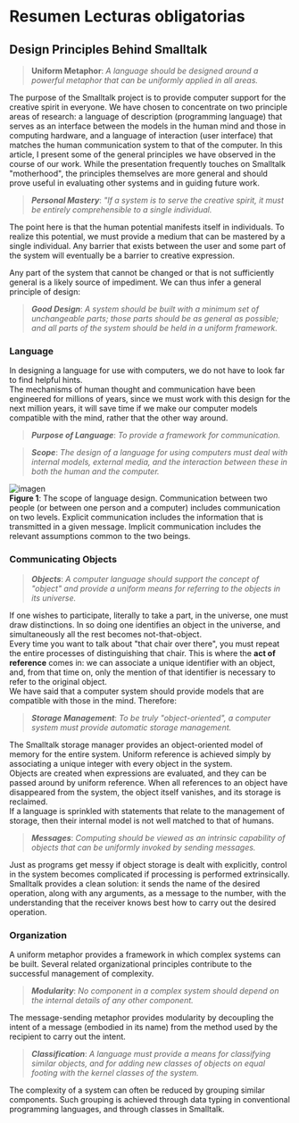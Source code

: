 # Resumen Lecturas obligatorias

## Design Principles Behind Smalltalk

> **Uniform Metaphor**: *A language should be designed around a powerful metaphor that can be uniformly applied in all areas.*

The purpose of the Smalltalk project is to provide computer support for the creative spirit in everyone. We have chosen to concentrate on two principle areas of research: a language of description (programming language) that serves as an interface between the models in the human mind and those in computing hardware, and a language of interaction (user interface) that matches the human communication system to that of the computer. 
In this article, I present some of the general principles we have observed in the course of our work. While the presentation frequently touches on Smalltalk "motherhood", the principles themselves are more general and should prove useful in evaluating other systems and in guiding future work.

>***Personal Mastery***: *"If a system is to serve the creative spirit, it must be entirely comprehensible to a single individual.*  

The point here is that the human potential manifests itself in individuals. To realize this potential, we must provide a medium that can be mastered by a single individual. Any barrier that exists between the user and some part of the system will eventually be a barrier to creative expression.

Any part of the system that cannot be changed or that is not sufficiently general is a likely source of impediment. We can thus infer a general principle of design:

>***Good Design***: *A system should be built with a minimum set of unchangeable parts; those parts should be as general as possible; and all parts of the system should be held in a uniform framework.*

### Language
In designing a language for use with computers, we do not have to look far to find helpful hints.  
The mechanisms of human thought and communication have been engineered for millions of years,  since we must work with this design for the next million years, it will save time if we make our computer models compatible with the mind, rather that the other way around.

>***Purpose of Language***: *To provide a framework for communication.*

>***Scope***: *The design of a language for using computers must deal with internal models, external media, and the interaction between these in both the human and the computer.*

![imagen](https://www.cs.virginia.edu/~evans/cs655/readings/smalltalk_files/dpbs_figure1.gif)  
**Figure 1**: The scope of language design. Communication between two people (or between one person and a computer) includes communication on two levels. Explicit communication includes the information that is transmitted in a given message. Implicit communication includes the relevant assumptions common to the two beings.

### Communicating Objects

>***Objects***: *A computer language should support the concept of "object" and provide a uniform means for referring to the objects in its universe.*

If one wishes to participate, literally to take a part, in the universe, one must draw distinctions. In so doing one identifies an object in the universe, and simultaneously all the rest becomes not-that-object.   
Every time you want to talk about "that chair over there", you must repeat the entire processes of distinguishing that chair. This is where the **act of reference** comes in: we can associate a unique identifier with an object, and, from that time on, only the mention of that identifier is necessary to refer to the original object.  
We have said that a computer system should provide models that are compatible with those in the mind. Therefore:

> ***Storage Management***: *To be truly "object-oriented", a computer system must provide automatic storage management.*

The Smalltalk storage manager provides an object-oriented model of memory for the entire system. Uniform reference is achieved simply by associating a unique integer with every object in the system.  
Objects are created when expressions are evaluated, and they can be passed around by uniform reference. When all references to an object have disappeared from the system, the object itself vanishes, and its storage is reclaimed.  
If a language is sprinkled with statements that relate to the management of storage, then their internal model is not well matched to that of humans.

> ***Messages***: *Computing should be viewed as an intrinsic capability of objects that can be uniformly invoked by sending messages.*

Just as programs get messy if object storage is dealt with explicitly, control in the system becomes complicated if processing is performed extrinsically.  
Smalltalk provides a clean solution: it sends the name of the desired operation, along with any arguments, as a message to the number, with the understanding that the receiver knows best how to carry out the desired operation. 

### Organization
A uniform metaphor provides a framework in which complex systems can be built. Several related organizational principles contribute to the successful management of complexity.
> ***Modularity***: *No component in a complex system should depend on the internal details of any other component.*

The message-sending metaphor provides modularity by decoupling the intent of a message (embodied in its name) from the method used by the recipient to carry out the intent.

>***Classification***: *A language must provide a means for classifying similar objects, and for adding new classes of objects on equal footing with the kernel classes of the system.*

 The complexity of a system can often be reduced by grouping similar components. Such grouping is achieved through data typing in conventional programming languages, and through classes in Smalltalk.
